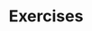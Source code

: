 ---
title: Exercises
menu:
  sidebar:
    name: Exercises
    identifier: exercises
    parent: prototypes
    weight: 20
---